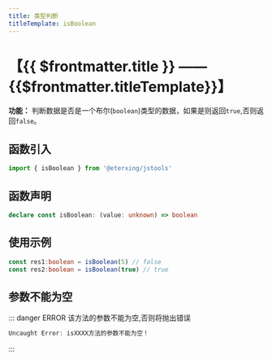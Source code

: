 ```yaml
---
title: 类型判断
titleTemplate: isBoolean
---
```


# 【{{ $frontmatter.title }} —— {{$frontmatter.titleTemplate}}】

**功能：** 判断数据是否是一个布尔(`boolean`)类型的数据，如果是则返回`true`,否则返回`false`。

## 函数引入

```ts 
import { isBoolean } from '@eterxing/jstools'
```
## 函数声明

```ts 
declare const isBoolean: (value: unknown) => boolean
```

## 使用示例

```ts 
const res1:boolean = isBoolean(5) // false
const res2:boolean = isBoolean(true) // true
```

## 参数不能为空

::: danger ERROR
该方法的参数不能为空,否则将抛出错误

```ts
Uncaught Error: isXXXX方法的参数不能为空！
```
:::

